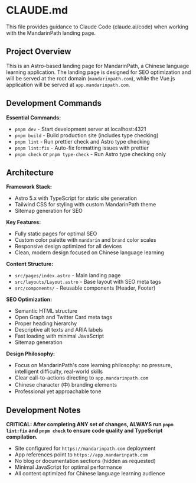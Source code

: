 # CLAUDE.md

This file provides guidance to Claude Code (claude.ai/code) when working with the MandarinPath landing page.

## Project Overview

This is an Astro-based landing page for MandarinPath, a Chinese language learning application. The landing page is designed for SEO optimization and will be served at the root domain (`mandarinpath.com`), while the Vue.js application will be served at `app.mandarinpath.com`.

## Development Commands

**Essential Commands:**
- `pnpm dev` - Start development server at localhost:4321
- `pnpm build` - Build production site (includes type checking)
- `pnpm lint` - Run prettier check and Astro type checking
- `pnpm lint:fix` - Auto-fix formatting issues with prettier
- `pnpm check` or `pnpm type-check` - Run Astro type checking only

## Architecture

**Framework Stack:**
- Astro 5.x with TypeScript for static site generation
- Tailwind CSS for styling with custom MandarinPath theme
- Sitemap generation for SEO

**Key Features:**
- Fully static pages for optimal SEO
- Custom color palette with `mandarin` and `brand` color scales
- Responsive design optimized for all devices
- Clean, modern design focused on Chinese language learning

**Content Structure:**
- `src/pages/index.astro` - Main landing page
- `src/layouts/Layout.astro` - Base layout with SEO meta tags
- `src/components/` - Reusable components (Header, Footer)

**SEO Optimization:**
- Semantic HTML structure
- Open Graph and Twitter Card meta tags  
- Proper heading hierarchy
- Descriptive alt texts and ARIA labels
- Fast loading with minimal JavaScript
- Sitemap generation

**Design Philosophy:**
- Focus on MandarinPath's core learning philosophy: no pressure, intelligent difficulty, real-world skills
- Clear call-to-actions directing to `app.mandarinpath.com`
- Chinese character (中) branding elements
- Professional yet approachable tone

## Development Notes

**CRITICAL: After completing ANY set of changes, ALWAYS run `pnpm lint:fix` and `pnpm check` to ensure code quality and TypeScript compilation.**

- Site configured for `https://mandarinpath.com` deployment
- App references point to `https://app.mandarinpath.com`
- No blog or documentation sections (hidden as requested)
- Minimal JavaScript for optimal performance
- All content optimized for Chinese language learning audience